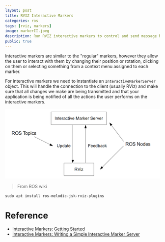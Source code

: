 ```yaml
---
layout: post
title: RVIZ Interactive Markers
categories: ros
tags: [rviz, markers]
image: markerII.jpeg
description: Run RVIZ interactive markers to control and send message back from rviz control to your robots
public: true
---
```

Interactive markers are similar to the "regular" markers, however they allow the user to interact with them by changing their position or rotation, clicking on them or selecting something from a context menu assigned to each marker.

For interactive markers we need to instantiate an `InteractiveMarkerServer` object. This will handle the connection to the client (usually RViz) and make sure that all changes we make are being transmitted and that your application is being notified of all the actions the user performs on the interactive markers. 

![](/images/2019-06-21-18-54-21.png)
> From ROS wiki


```
sudo apt install ros-melodic-jsk-rviz-plugins
```

# Reference
- [Interactive Markers: Getting Started](http://wiki.ros.org/rviz/Tutorials/Interactive%20Markers%3A%20Getting%20Started)
- [Interactive Markers: Writing a Simple Interactive Marker Server](http://wiki.ros.org/rviz/Tutorials/Interactive%20Markers%3A%20Writing%20a%20Simple%20Interactive%20Marker%20Server)